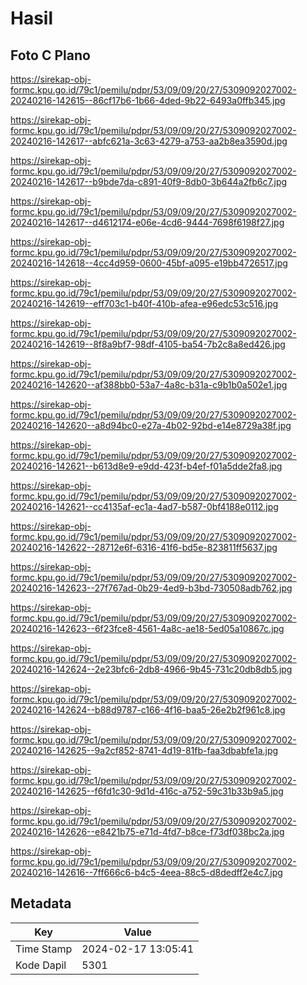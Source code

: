 # Hasil

## Foto C Plano

https://sirekap-obj-formc.kpu.go.id/79c1/pemilu/pdpr/53/09/09/20/27/5309092027002-20240216-142615--86cf17b6-1b66-4ded-9b22-6493a0ffb345.jpg

https://sirekap-obj-formc.kpu.go.id/79c1/pemilu/pdpr/53/09/09/20/27/5309092027002-20240216-142617--abfc621a-3c63-4279-a753-aa2b8ea3590d.jpg

https://sirekap-obj-formc.kpu.go.id/79c1/pemilu/pdpr/53/09/09/20/27/5309092027002-20240216-142617--b9bde7da-c891-40f9-8db0-3b644a2fb6c7.jpg

https://sirekap-obj-formc.kpu.go.id/79c1/pemilu/pdpr/53/09/09/20/27/5309092027002-20240216-142617--d4612174-e06e-4cd6-9444-7698f6198f27.jpg

https://sirekap-obj-formc.kpu.go.id/79c1/pemilu/pdpr/53/09/09/20/27/5309092027002-20240216-142618--4cc4d959-0600-45bf-a095-e19bb4726517.jpg

https://sirekap-obj-formc.kpu.go.id/79c1/pemilu/pdpr/53/09/09/20/27/5309092027002-20240216-142619--eff703c1-b40f-410b-afea-e96edc53c516.jpg

https://sirekap-obj-formc.kpu.go.id/79c1/pemilu/pdpr/53/09/09/20/27/5309092027002-20240216-142619--8f8a9bf7-98df-4105-ba54-7b2c8a8ed426.jpg

https://sirekap-obj-formc.kpu.go.id/79c1/pemilu/pdpr/53/09/09/20/27/5309092027002-20240216-142620--af388bb0-53a7-4a8c-b31a-c9b1b0a502e1.jpg

https://sirekap-obj-formc.kpu.go.id/79c1/pemilu/pdpr/53/09/09/20/27/5309092027002-20240216-142620--a8d94bc0-e27a-4b02-92bd-e14e8729a38f.jpg

https://sirekap-obj-formc.kpu.go.id/79c1/pemilu/pdpr/53/09/09/20/27/5309092027002-20240216-142621--b613d8e9-e9dd-423f-b4ef-f01a5dde2fa8.jpg

https://sirekap-obj-formc.kpu.go.id/79c1/pemilu/pdpr/53/09/09/20/27/5309092027002-20240216-142621--cc4135af-ec1a-4ad7-b587-0bf4188e0112.jpg

https://sirekap-obj-formc.kpu.go.id/79c1/pemilu/pdpr/53/09/09/20/27/5309092027002-20240216-142622--28712e6f-6316-41f6-bd5e-823811ff5637.jpg

https://sirekap-obj-formc.kpu.go.id/79c1/pemilu/pdpr/53/09/09/20/27/5309092027002-20240216-142623--27f767ad-0b29-4ed9-b3bd-730508adb762.jpg

https://sirekap-obj-formc.kpu.go.id/79c1/pemilu/pdpr/53/09/09/20/27/5309092027002-20240216-142623--6f23fce8-4561-4a8c-ae18-5ed05a10867c.jpg

https://sirekap-obj-formc.kpu.go.id/79c1/pemilu/pdpr/53/09/09/20/27/5309092027002-20240216-142624--2e23bfc6-2db8-4966-9b45-731c20db8db5.jpg

https://sirekap-obj-formc.kpu.go.id/79c1/pemilu/pdpr/53/09/09/20/27/5309092027002-20240216-142624--b88d9787-c166-4f16-baa5-26e2b2f961c8.jpg

https://sirekap-obj-formc.kpu.go.id/79c1/pemilu/pdpr/53/09/09/20/27/5309092027002-20240216-142625--9a2cf852-8741-4d19-81fb-faa3dbabfe1a.jpg

https://sirekap-obj-formc.kpu.go.id/79c1/pemilu/pdpr/53/09/09/20/27/5309092027002-20240216-142625--f6fd1c30-9d1d-416c-a752-59c31b33b9a5.jpg

https://sirekap-obj-formc.kpu.go.id/79c1/pemilu/pdpr/53/09/09/20/27/5309092027002-20240216-142626--e8421b75-e71d-4fd7-b8ce-f73df038bc2a.jpg

https://sirekap-obj-formc.kpu.go.id/79c1/pemilu/pdpr/53/09/09/20/27/5309092027002-20240216-142616--7ff666c6-b4c5-4eea-88c5-d8dedff2e4c7.jpg


## Metadata

| Key        | Value               |
| ---------- | ------------------- |
| Time Stamp | 2024-02-17 13:05:41 |
| Kode Dapil | 5301                |



